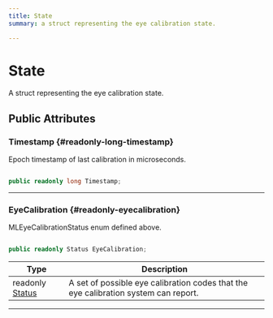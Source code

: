 ```yaml
---
title: State
summary: a struct representing the eye calibration state. 

---
```


# State




A struct representing the eye calibration state.   





## Public Attributes

### Timestamp {#readonly-long-timestamp}

Epoch timestamp of last calibration in microseconds. 

```csharp

public readonly long Timestamp;

```






-----------

### EyeCalibration {#readonly-eyecalibration}

MLEyeCalibrationStatus enum defined above. 

```csharp

public readonly Status EyeCalibration;

```

| Type | Description  | 
|--|--|
| readonly [Status](/unity-api/api/UnityEngine.XR.MagicLeap/MLEyeCalibration/UnityEngine.XR.MagicLeap.MLEyeCalibration.md#enums-status) | A set of possible eye calibration codes that the eye calibration system can report.  |





-----------

